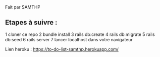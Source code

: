 Fait par SAMTHP

## Etapes à suivre :

1 cloner ce repo
2 bundle install
3 rails db:create
4 rails db:migrate
5 rails db:seed
6 rails server
7 lancer localhost dans votre navigateur

Lien heroku : https://to-do-list-samthp.herokuapp.com/
